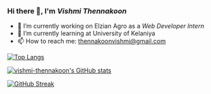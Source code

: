 ### Hi there 👋, I'm *Vishmi Thennakoon*
- 🔭 I’m currently working on Elzian Agro as a *Web Developer Intern*
- 🌱 I’m currently learning at University of Kelaniya
- 📫 How to reach me: thennakoonvishmi@gmail.com

[![Top Langs](https://github-readme-stats.vercel.app/api/top-langs/?username=vishmi-thennakoon&layout=compact)](https://github.com/vishmi-thennakoon/github-readme-stats)

[![vishmi-thennakoon's GitHub stats](https://github-readme-stats.vercel.app/api?username=vishmi-thennakoon)](https://github.com/vishmi-thennakoon/github-readme-stats)

[![GitHub Streak](http://github-readme-streak-stats.herokuapp.com?user=vishmi-thennakoon)](https://git.io/streak-stats)

<!--
**vishmi-thennakoon** is a ✨ _special_ ✨ repository because its `README.md` (this file) appears on your GitHub profile.

Here are some ideas to get you started:

- 🔭 I’m currently working on Elzian Agro (pvt) ltd
- 🌱 I’m currently learning at University of Kelaniya
- 👯 I’m looking to collaborate on ...
- 🤔 I’m looking for help with ...
- 💬 Ask me about ...
- 📫 How to reach me: ...
- 😄 Pronouns: ...
- ⚡ Fun fact: ...
-->
